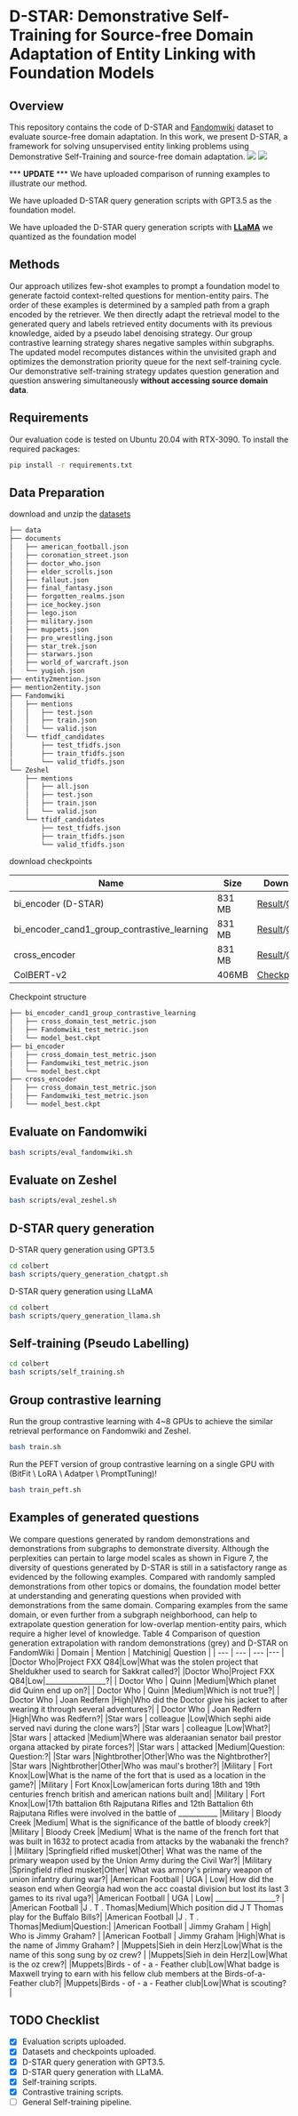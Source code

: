 # D-STAR: Demonstrative Self-Training for Source-free Domain Adaptation of Entity Linking with Foundation Models
## Overview
This repository contains the code of D-STAR and [Fandomwiki](https://mega.nz/folder/8KEmnbxK#0QKy0QEK-u9Z84hFogf8dw) dataset to evaluate source-free domain adaptation. In this work, we present D-STAR, a framework for solving unsupervised entity linking problems using Demonstrative Self-Training and source-free domain adaptation. 
<img src="./images/teaser1.png"/>
<img src="./images/overview.png"/>

*** **UPDATE** ***
We have uploaded comparison of running examples to illustrate our method.

We have uploaded D-STAR query generation scripts with GPT3.5 as the foundation model.

We have uploaded the D-STAR query generation scripts with **[LLaMA](https://mega.nz/folder/0KtV3IpD#b0ZRaOMMsqFsD9y4h2ekAg)** we quantized as the foundation model
## Methods
Our approach utilizes few-shot examples to prompt a foundation model to generate factoid context-relted questions for mention-entity pairs. The order of these examples is determined by a sampled path from a graph encoded by the retriever. We then directly adapt the retrieval model to the generated query and labels retrieved entity documents with its previous knowledge, aided by a pseudo label denoising strategy. Our group contrastive learning strategy shares negative samples within subgraphs. The updated model recomputes distances within the unvisited graph and optimizes the demonstration priority queue for the next self-training cycle. Our demonstrative self-training strategy updates question generation and question answering simultaneously **without accessing source domain data**. 

## Requirements
Our evaluation code is tested on Ubuntu 20.04 with RTX-3090. To install the required packages:
```bash
pip install -r requirements.txt
```
## Data Preparation
download and unzip the [datasets](https://mega.nz/folder/8KEmnbxK#0QKy0QEK-u9Z84hFogf8dw)
```bash
├── data
├── documents
│   ├── american_football.json
│   ├── coronation_street.json
│   ├── doctor_who.json
│   ├── elder_scrolls.json
│   ├── fallout.json
│   ├── final_fantasy.json
│   ├── forgotten_realms.json
│   ├── ice_hockey.json
│   ├── lego.json
│   ├── military.json
│   ├── muppets.json
│   ├── pro_wrestling.json
│   ├── star_trek.json
│   ├── starwars.json
│   ├── world_of_warcraft.json
│   └── yugioh.json
├── entity2mention.json
├── mention2entity.json
├── Fandomwiki
│   ├── mentions
│   │   ├── test.json
│   │   ├── train.json
│   │   └── valid.json
│   └── tfidf_candidates
│       ├── test_tfidfs.json
│       ├── train_tfidfs.json
│       └── valid_tfidfs.json
└── Zeshel
    ├── mentions
    │   ├── all.json
    │   ├── test.json
    │   ├── train.json
    │   └── valid.json
    └── tfidf_candidates
        ├── test_tfidfs.json
        ├── train_tfidfs.json
        └── valid_tfidfs.json
```
download checkpoints

|Name    | Size     | Download Link                                                |
| ------------------ | -------- | ------------------------------------------------------------ |
| bi_encoder (D-STAR)        | 831 MB   | [Result](https://mega.nz/file/wbEBmCJS#1Iol5OVH13W5jxJ5QqflxToaQtYjg-Db34WDJzvtUsg)/[Checkpoint](https://mega.nz/folder/8HMw2KJR#iGgjtjyd0CX92rKs656P5g)       |
| bi_encoder_cand1_group_contrastive_learning   | 831 MB   | [Result](https://mega.nz/file/sKtiXBRJ#Z2kjwipYa3iJEFFzOHJdfrln3UstapRtn_zgYcSWhFs)/[Checkpoint](https://mega.nz/folder/ob8mXYoL#1YXiUlX8RI7NZdrAnvypdA) |
| cross_encoder      | 831 MB   | [Result](https://mega.nz/file/ITlnGTbY#GRXG2l8D3k5fZytlK789FzMpOOgA-V1jnyjQhYs3kP4)/[Checkpoint](https://mega.nz/folder/xKVXhD6Y#74N_WPsMqqXGsc_bx7OlXAr)    |
|ColBERT-v2|406MB|[Checkpoint](https://downloads.cs.stanford.edu/nlp/data/colbert/colbertv2/colbertv2.0.tar.gz)|

Checkpoint structure
```bash
├── bi_encoder_cand1_group_contrastive_learning
│   ├── cross_domain_test_metric.json
│   ├── Fandomwiki_test_metric.json
│   └── model_best.ckpt
├── bi_encoder
│   ├── cross_domain_test_metric.json
│   ├── Fandomwiki_test_metric.json
│   └── model_best.ckpt
├── cross_encoder
│   ├── cross_domain_test_metric.json
│   ├── Fandomwiki_test_metric.json
│   └── model_best.ckpt
```

## Evaluate on Fandomwiki
```bash
bash scripts/eval_fandomwiki.sh
```
## Evaluate on Zeshel
```bash
bash scripts/eval_zeshel.sh
```
## D-STAR query generation
D-STAR query generation using GPT3.5 
```bash
cd colbert
bash scripts/query_generation_chatgpt.sh
```
D-STAR query generation using LLaMA
```bash
cd colbert
bash scripts/query_generation_llama.sh
```
## Self-training (Pseudo Labelling)
```bash
cd colbert
bash scripts/self_training.sh
```
## Group contrastive learning
Run the group contrastive learning with 4~8 GPUs to achieve the similar retrieval performance on Fandomwiki and Zeshel. 
```bash
bash train.sh
```
Run the PEFT version of group contrastive learning on a single GPU with (BitFit \ LoRA \ Adatper \ PromptTuning)!
```bash
bash train_peft.sh
```
## Examples of generated questions
We compare questions generated by random demonstrations and demonstrations from subgraphs to demonstrate diversity.  Although the perplexities can pertain to large model scales as shown in Figure 7, the diversity of questions generated by D-STAR is still in a satisfactory range as evidenced by the following examples.  Compared with randomly sampled demonstrations from other topics or domains, the foundation model better at understanding and generating questions when provided with demonstrations from the same domain. Comparing examples from the same domain, or even further from a subgraph neighborhood, can help to extrapolate question generation for low-overlap mention-entity pairs, which require a higher level of knowledge.
Table 4 Comparison of question generation extrapolation with random demonstrations (grey) and D-STAR on FandomWiki
| Domain | Mention | Matchinig| Question |
| --- | --- | --- |--- |
|Doctor Who|Project FXX Q84|Low|What was the stolen project that Sheldukher used to search for Sakkrat called?|
|Doctor Who|Project FXX Q84|Low|_________________?|
| Doctor Who | Quinn |Medium|Which planet did Quinn end up on?|
| Doctor Who | Quinn |Medium|Which is not true?|
| Doctor Who | Joan Redfern |High|Who did the Doctor give his jacket to after wearing it through several adventures?|
| Doctor Who | Joan Redfern |High|Who was Redfern?|
|Star wars | colleague |Low|Which sephi aide served navi during the clone wars?|
|Star wars | colleague |Low|What?|
|Star wars | attacked |Medium|Where was alderaanian senator bail prestor organa attacked by pirate forces?|
|Star wars | attacked |Medium|Question: Question:?|
|Star wars |Nightbrother|Other|Who was the Nightbrother?|
|Star wars |Nightbrother|Other|Who was maul's brother?|
|Military | Fort Knox|Low|What is the name of the fort that is used as a location in the game?|
|Military | Fort Knox|Low|american forts during 18th and 19th centuries french british and american nations built and|
|Military | Fort Knox|Low|17th battalion 6th Rajputana Rifles and 12th Battalion 6th Rajputana Rifles were involved in the battle of ___________
|Military | Bloody Creek |Medium| What is the significance of the battle of bloody creek?|
|Military | Bloody Creek |Medium| What is the name of the french fort that was built in 1632 to protect acadia from attacks by the wabanaki the french?|
|Military |Springfield rifled musket|Other| What was the name of the primary weapon used by the Union Army during the Civil War?|
|Military |Springfield rifled musket|Other| What was armory's primary weapon of union infantry during war?|
|American Football | UGA | Low| How did the season end when Georgia had won the acc coastal division but lost its last 3 games to its rival uga?|
|American Football | UGA | Low| _________________? |
|American Football |J . T . Thomas|Medium|Which position did J T Thomas play for the Buffalo Bills?|
|American Football |J . T . Thomas|Medium|Question:|
|American Football | Jimmy Graham | High| Who is Jimmy Graham? |
|American Football | Jimmy Graham |High|What is the name of Jimmy Graham? |
|Muppets|Sieh in dein Herz|Low|What is the name of this song sung by oz crew? |
|Muppets|Sieh in dein Herz|Low|What is the oz crew?|
|Muppets|Birds - of - a - Feather club|Low|What badge is Maxwell trying to earn with his fellow club members at the Birds-of-a-Feather club?|
|Muppets|Birds - of - a - Feather club|Low|What is scouting?|

## TODO Checklist

- [x] Evaluation scripts uploaded.
- [x] Datasets and checkpoints uploaded.
- [x] D-STAR query generation with GPT3.5.
- [x] D-STAR query generation with LLaMA.
- [x] Self-training scripts.
- [x] Contrastive training scripts.
- [ ] General Self-training pipeline.
